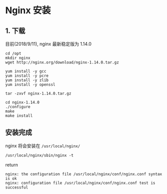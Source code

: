 # Nginx 安装

## 1. 下载

目前(2018/9/11), nginx 最新稳定版为 1.14.0

```
cd /opt
mkdir nginx 
wget http://nginx.org/download/nginx-1.14.0.tar.gz

```

```
yum install -y gcc
yum install -y pcre
yum install -y zlib
yum install -y openssl
```


```
tar -zxvf nginx-1.14.0.tar.gz
```

```
cd nginx-1.14.0
./configure
make
make install
```

## 安装完成

nginx 将会安装在 ```/usr/local/nginx/```

```
/usr/local/nginx/sbin/nginx -t
```

return

```
nginx: the configuration file /usr/local/nginx/conf/nginx.conf syntax is ok
nginx: configuration file /usr/local/nginx/conf/nginx.conf test is successful
```
